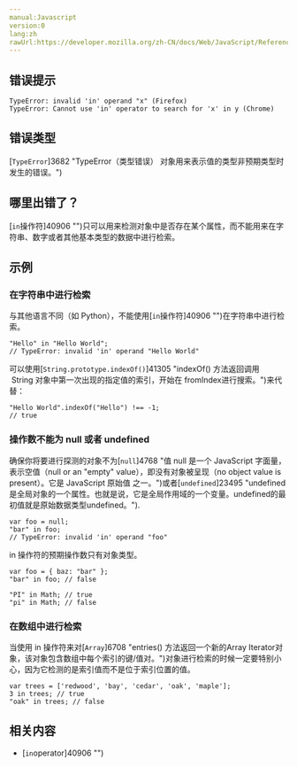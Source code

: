 ```yaml
---
manual:Javascript
version:0
lang:zh
rawUrl:https://developer.mozilla.org/zh-CN/docs/Web/JavaScript/Reference/Errors/in_operator_no_object#
---
```






## 错误提示<a name="错误提示"></a>

```
TypeError: invalid 'in' operand "x" (Firefox)
TypeError: Cannot use 'in' operator to search for 'x' in y (Chrome)

```

## 错误类型<a name="错误类型"></a>


[`TypeError`]3682 "TypeError（类型错误） 对象用来表示值的类型非预期类型时发生的错误。")


## 哪里出错了？<a name="哪里出错了？"></a>


[`in`操作符]40906 "")只可以用来检测对象中是否存在某个属性，而不能用来在字符串、数字或者其他基本类型的数据中进行检索。


## 示例<a name="示例"></a>

### 在字符串中进行检索<a name="在字符串中进行检索"></a>


与其他语言不同（如 Python），不能使用[`in`操作符]40906 "")在字符串中进行检索。


```
"Hello" in "Hello World"; 
// TypeError: invalid 'in' operand "Hello World"
```


可以使用[`String.prototype.indexOf()`]41305 "indexOf() 方法返回调用  String 对象中第一次出现的指定值的索引，开始在 fromIndex进行搜索。")来代替：


```
"Hello World".indexOf("Hello") !== -1; 
// true
```

### 操作数不能为 null 或者 undefined<a name="操作数不能为_null_或者_undefined"></a>


确保你将要进行探测的对象不为[`null`]4768 "值 null 是一个 JavaScript 字面量，表示空值（null or an "empty" value），即没有对象被呈现（no object value is present）。它是 JavaScript 原始值 之一。")或者[`undefined`]23495 "undefined是全局对象的一个属性。也就是说，它是全局作用域的一个变量。undefined的最初值就是原始数据类型undefined。").


```
var foo = null;
"bar" in foo;
// TypeError: invalid 'in' operand "foo"
```


in 操作符的预期操作数只有对象类型。


```
var foo = { baz: "bar" };
"bar" in foo; // false

"PI" in Math; // true
"pi" in Math; // false
```

### 在数组中进行检索<a name="在数组中进行检索"></a>


当使用 in 操作符来对[`Array`]6708 "entries() 方法返回一个新的Array Iterator对象，该对象包含数组中每个索引的键/值对。")对象进行检索的时候一定要特别小心，因为它检测的是索引值而不是位于索引位置的值。


```
var trees = ['redwood', 'bay', 'cedar', 'oak', 'maple'];
3 in trees; // true
"oak" in trees; // false
```

## 相关内容<a name="相关内容"></a>

* [`in`operator]40906 "")



